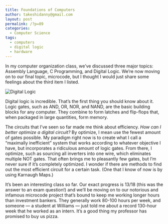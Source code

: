 ```yaml
---
title: Foundations of Computers
author: takeshidanny@gmail.com
layout: post
permalink: /?p=89
categories:
  - Computer Science
tags:
  - computers
  - digital logic
  - hardware
---
```

In my computer organization class, we’ve discussed three major topics: Assembly Language, C Programming, and Digital Logic. We’re now moving on to our final topic, microcode, but I thought I would just share some feelings about the third item I listed.

![Digital Logic][1]

Digital logic is incredible. That’s the first thing you should know about it. Logic gates, such as AND, OR, NOR, and NAND, are the basic building blocks for any computer. They combine to form latches and flip-flops that, when packaged in large quantities, form memory.

The circuits that I’ve seen so far made me think about efficiency. *How can I better optimize a digital circuit?* By optimize, I mean use the fewest amount of gates possible. My paradigm right now is to create what I call a “maximally inefficient” system that works according to whatever objective I have, but incorporates a ridiculous amount of logic gates. From there, I optimize, such as sourcing all inverters into one wire, which eliminates multiple NOT gates. That often brings me to pleasantly few gates, but I’m never sure if it’s completely optimized. I wonder if there are methods to find out the most efficient circuit for a certain task. (One that I know of now is by using Karnaugh Maps.)

It’s been an interesting class so far. Our exact progress is 13/18 (this was the answer to an exam question!) and we’ll be moving on to our notorious and infamous microcode project that’s bound to keep me working longer hours than investment bankers. They generally work 80-100 hours per week, and someone &#8212; a student at Williams &#8212; just told me about a record 130-hour week that he worked as an intern. It’s a good thing my professor has promised to buy us pizza.

 [1]: http://hyperphysics.phy-astr.gsu.edu/hbase/electronic/ietron/sinvar.gif